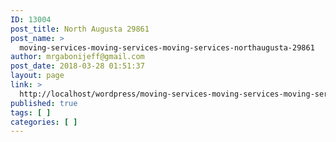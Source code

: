 ```yaml
---
ID: 13004
post_title: North Augusta 29861
post_name: >
  moving-services-moving-services-moving-services-northaugusta-29861
author: mrgabonijeff@gmail.com
post_date: 2018-03-28 01:51:37
layout: page
link: >
  http://localhost/wordpress/moving-services-moving-services-moving-services-northaugusta-29861/
published: true
tags: [ ]
categories: [ ]
---
```

